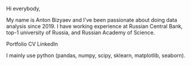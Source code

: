 Hi everybody,

My name is Anton Bizyaev and I've been passionate about doing data analysis since 2019.
I have working experience at Russian Central Bank, top-1 university of Russia, and Russian Academy of Science.

Portfolio
CV
LinkedIn

I mainly use python (pandas, numpy, scipy, sklearn, matplotlib, seaborn).
